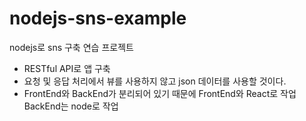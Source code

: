 # nodejs-sns-example
nodejs로 sns 구축 연습 프로젝트

- RESTful API로 앱 구축
- 요청 및 응답 처리에서 뷰를 사용하지 않고 json 데이터를 사용할 것이다.
- FrontEnd와 BackEnd가 분리되어 있기 때문에 FrontEnd와 React로 작업 BackEnd는 node로 작업
